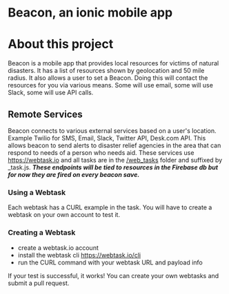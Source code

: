 Beacon, an ionic mobile app
=====================

# About this project

Beacon is a mobile app that provides local resources for victims of natural disasters. It has a list of resources shown by geolocation and 50 mile radius. It also allows a user to set a Beacon. Doing this will contact the resources for you via various means. Some will use email, some will use Slack, some will use API calls.

## Remote Services

Beacon connects to various external services based on a user's location. Example Twilio for SMS, Email, Slack, Twitter API, Desk.com API. This allows beacon to send alerts to disaster relief agencies in the area that can respond to needs of a person who needs aid. These services use https://webtask.io and all tasks are in the [/web_tasks](/web_tasks) folder and suffixed by _task.js. ***These endpoints will be tied to resources in the Firebase db but for now they are fired on every beacon save.***

### Using a Webtask

Each webtask has a CURL example in the task. You will have to create a webtask on your own account to test it.

### Creating a Webtask

* create a webtask.io account
* install the webtask cli https://webtask.io/cli
* run the CURL command with your webtask URL and payload info

If your test is successful, it works! You can create your own webtasks and submit a pull request.
